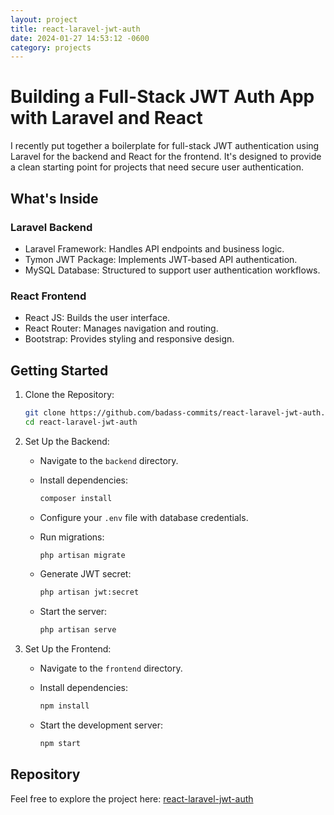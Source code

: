 ```yaml
---
layout: project
title: react-laravel-jwt-auth
date: 2024-01-27 14:53:12 -0600
category: projects
---
```



# Building a Full-Stack JWT Auth App with Laravel and React

I recently put together a boilerplate for full-stack JWT authentication using Laravel for the backend and React for the frontend. It's designed to provide a clean starting point for projects that need secure user authentication.

## What's Inside

### Laravel Backend
- Laravel Framework: Handles API endpoints and business logic.
- Tymon JWT Package: Implements JWT-based API authentication.
- MySQL Database: Structured to support user authentication workflows.

### React Frontend
- React JS: Builds the user interface.
- React Router: Manages navigation and routing.
- Bootstrap: Provides styling and responsive design.

## Getting Started

1. Clone the Repository:

   ```bash
   git clone https://github.com/badass-commits/react-laravel-jwt-auth.git
   cd react-laravel-jwt-auth
   ```

2. Set Up the Backend:
   - Navigate to the `backend` directory.
   - Install dependencies:

     ```bash
     composer install
     ```

   - Configure your `.env` file with database credentials.
   - Run migrations:

     ```bash
     php artisan migrate
     ```

   - Generate JWT secret:

     ```bash
     php artisan jwt:secret
     ```

   - Start the server:

     ```bash
     php artisan serve
     ```

3. Set Up the Frontend:
   - Navigate to the `frontend` directory.
   - Install dependencies:

     ```bash
     npm install
     ```

   - Start the development server:

     ```bash
     npm start
     ```

## Repository

Feel free to explore the project here: [react-laravel-jwt-auth](https://github.com/badass-commits/react-laravel-jwt-auth)
